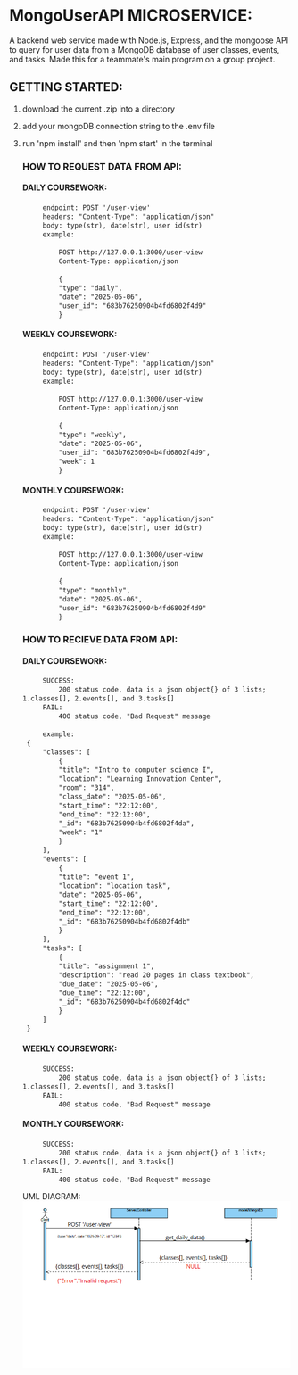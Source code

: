

# MongoUserAPI MICROSERVICE:

A backend web service made with Node.js, Express, and the mongoose API to 
query for user data from a MongoDB database of user classes, events, and tasks.
Made this for a teammate's main program on a group project.


## GETTING STARTED:

1. download the current .zip into a directory 
2. add your mongoDB connection string to the .env file
3. run 'npm install' and then 'npm start' in the terminal


    ### HOW TO REQUEST DATA FROM API:

   #### DAILY COURSEWORK:
            endpoint: POST '/user-view'
            headers: "Content-Type": "application/json"
            body: type(str), date(str), user id(str)
            example:

                POST http://127.0.0.1:3000/user-view
                Content-Type: application/json

                {
                "type": "daily",
                "date": "2025-05-06",
                "user_id": "683b76250904b4fd6802f4d9"
                }

   #### WEEKLY COURSEWORK:
            endpoint: POST '/user-view'
            headers: "Content-Type": "application/json"
            body: type(str), date(str), user id(str)
            example:

                POST http://127.0.0.1:3000/user-view
                Content-Type: application/json

                {
                "type": "weekly",
                "date": "2025-05-06",
                "user_id": "683b76250904b4fd6802f4d9",
                "week": 1
                }

   #### MONTHLY COURSEWORK:
            endpoint: POST '/user-view'
            headers: "Content-Type": "application/json"
            body: type(str), date(str), user id(str)
            example:

                POST http://127.0.0.1:3000/user-view
                Content-Type: application/json

                {
                "type": "monthly",
                "date": "2025-05-06",
                "user_id": "683b76250904b4fd6802f4d9"
                }



    ### HOW TO RECIEVE DATA FROM API:

   #### DAILY COURSEWORK:

            SUCCESS:
                200 status code, data is a json object{} of 3 lists; 1.classes[], 2.events[], and 3.tasks[]
            FAIL:
                400 status code, "Bad Request" message

            example:
        {
            "classes": [
                {
                "title": "Intro to computer science I",
                "location": "Learning Innovation Center",
                "room": "314",
                "class_date": "2025-05-06",
                "start_time": "22:12:00",
                "end_time": "22:12:00",
                "_id": "683b76250904b4fd6802f4da",
                "week": "1"
                }
            ],
            "events": [
                {
                "title": "event 1",
                "location": "location task",
                "date": "2025-05-06",
                "start_time": "22:12:00",
                "end_time": "22:12:00",
                "_id": "683b76250904b4fd6802f4db"
                }
            ],
            "tasks": [
                {
                "title": "assignment 1",
                "description": "read 20 pages in class textbook",
                "due_date": "2025-05-06",
                "due_time": "22:12:00",
                "_id": "683b76250904b4fd6802f4dc"
                }
            ]
        }

   #### WEEKLY COURSEWORK:

            SUCCESS:
                200 status code, data is a json object{} of 3 lists; 1.classes[], 2.events[], and 3.tasks[]
            FAIL:
                400 status code, "Bad Request" message

   #### MONTHLY COURSEWORK:

            SUCCESS:
                200 status code, data is a json object{} of 3 lists; 1.classes[], 2.events[], and 3.tasks[]
            FAIL:
                400 status code, "Bad Request" message


    UML DIAGRAM:
    ![alt text](image.png)
